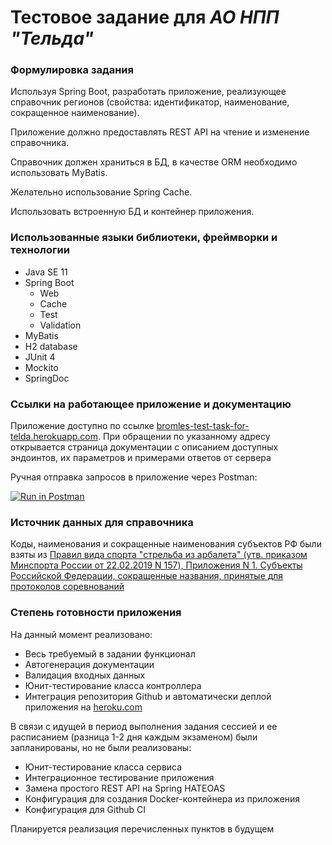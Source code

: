 # Тестовое задание для _АО НПП "Тельда"_

### Формулировка задания

Используя Spring Boot, разработать приложение, реализующее справочник регионов 
(свойства: идентификатор, наименование, сокращенное наименование). 

Приложение должно предоставлять REST API на чтение и изменение справочника.

Справочник должен храниться в БД, в качестве ORM необходимо использовать MyBatis.

Желательно использование Spring Cache.

Использовать встроенную БД и контейнер приложения.

### Использованные языки библиотеки, фреймворки и технологии

*   Java SE 11
*   Spring Boot
    * Web
    * Cache
    * Test
    * Validation
*   MyBatis
*   H2 database
*   JUnit 4
*   Mockito
*   SpringDoc

### Ссылки на работающее приложение и документацию

Приложение доступно по ссылке [bromles-test-task-for-telda.herokuapp.com](https://bromles-test-task-for-telda.herokuapp.com).
При обращении по указанному адресу открывается страница документации с описанием доступных эндоинтов, их параметров и примерами ответов от сервера

Ручная отправка запросов в приложение через Postman:

[![Run in Postman](https://run.pstmn.io/button.svg)](https://app.getpostman.com/run-collection/b96669d3587306dfd6fd)

### Источник данных для справочника

Коды, наименования и сокращенные наименования субъектов РФ были взяты из [Правил вида спорта "стрельба из арбалета" (утв. приказом Минспорта России от 22.02.2019 N 157),
Приложения N 1. Субъекты Российской Федерации, сокращенные названия, принятые для протоколов соревнований](https://sudact.ru/law/pravila-vida-sporta-strelba-iz-arbaleta-utv/prilozhenie-n-1/)

### Степень готовности приложения

На данный момент реализовано:
*   Весь требуемый в задании функционал
*   Автогенерация документации
*   Валидация входных данных 
*   Юнит-тестирование класса контроллера
*   Интеграция репозитория Github и автоматически деплой приложения на [heroku.com](https://heroku.com)

В связи с идущей в период выполнения задания сессией и ее расписанием (разница 1-2 дня каждым экзаменом) были запланированы, но не были реализованы:

*   Юнит-тестирование класса сервиса
*   Интеграционное тестирование приложения
*   Замена простого REST API на Spring HATEOAS
*   Конфигурация для создания Docker-контейнера из приложения
*   Конфигурация для Github CI

Планируется реализация перечисленных пунктов в будущем
